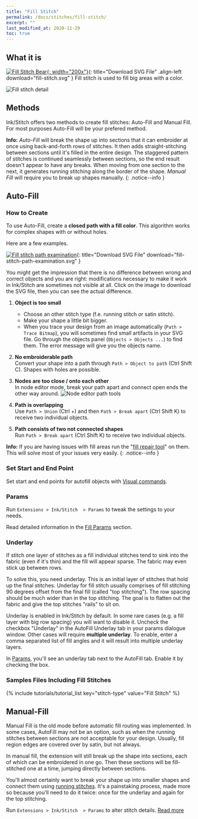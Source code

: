```yaml
---
title: "Fill Stitch"
permalink: /docs/stitches/fill-stitch/
excerpt: ""
last_modified_at: 2020-11-29
toc: true
---
```

## What it is

[![Fill Stitch Bear](/assets/images/docs/fill-stitch-example.jpg){: width="200x"}](/assets/images/docs/fill-stitch.svg){: title="Download SVG File" .align-left download="fill-stitch.svg" }
Fill stitch is used to fill big areas with a color.

![Fill stitch detail](/assets/images/docs/fill-stitch-detail.jpg)

## Methods

Ink/Stitch offers two methods to create fill stitches: Auto-Fill and Manual Fill. For most purposes Auto-Fill will be your prefered method.


**Info:** _Auto-Fill_ will break the shape up into sections that it can embroider at once using back-and-forth rows of stitches. It then adds straight-stitching between sections until it's filled in the entire design. The staggered pattern of stitches is continued seamlessly between sections, so the end result doesn't appear to have any breaks. When moving from one section to the next, it generates running stitching along the border of the shape. _Manual Fill_ will require you to break up shapes manually.
{: .notice--info }

## Auto-Fill

### How to Create

To use Auto-Fill, create a **closed path with a fill color**. This algorithm works for complex shapes with or without holes.

Here are a few examples.

[![Fill stitch path examination](/assets/images/docs/en/fill-path.svg)](/assets/images/docs/en/fill-path.svg){: title="Download SVG File" download="fill-stitch-path-examination.svg" }

You might get the impression that there is no difference between wrong and correct objects and you are right: modifications necessary to make it work in Ink/Stitch are sometimes not visible at all. Click on the image to download the SVG file, then you can see the actual difference.

1. **Object is too small**
    * Choose an other stitch type (f.e. running stitch or satin stitch).
    * Make  your shape a little bit bigger.
    * When you trace your design from an image automatically (`Path > Trace Bitmap`), you will sometimes find small artifacts in your SVG file.
      Go through the objects panel (`Objects > Objects ...`) to find them. The error message will give you the objects name.

2. **No embroiderable path**<br>
    Convert your shape into a path through `Path > Object to path` (Ctrl Shift C). Shapes with holes are possible.

3. **Nodes are too close / onto each other**<br>
    In node editor mode, break your path apart and connect open ends the other way around.
    ![Node editor path tools](/assets/images/docs/node-editor-break-apart-combine.png)

4. **Path is overlapping**<br>
    Use `Path > Union` (Ctrl +) and then `Path > Break apart` (Ctrl Shift K) to receive two individual objects.

5. **Path consists of two not connected shapes**<br>
    Run `Path > Break apart` (Ctrl Shift K) to receive two individual objects.

**Info:** If you are having issues with fill areas run the "[fill repair tool](/docs/fill-tools/)" on them. This will solve most of your issues very easily.
{: .notice--info }

### Set Start and End Point

Set start and end points for autofill objects with [Visual commands](/docs/commands/).

### Params

Run `Extensions > Ink/Stitch  > Params` to tweak the settings to your needs.

Read detailed information in the [Fill Params](/docs/params/#auto-fill-params) section.

### Underlay

If stitch one layer of stitches as a fill individual stitches tend to sink into the fabric (even if it's thin) and the fill will appear sparse. The fabric may even stick up between rows.

To solve this, you need underlay. This is an initial layer of stitches that hold up the final stitches. Underlay for fill stitch usually comprises of fill stitching 90 degrees offset from the final fill (called "top stitching"). The row spacing should be much wider than in the top stitching. The goal is to flatten out the fabric and give the top stitches "rails" to sit on.

Underlay is enabled in Ink/Stitch by default. In some rare cases (e.g. a fill layer with big row spacing) you will want to disable it. Uncheck the checkbox "Underlay" in the AutoFill Underlay tab in your params dialogue window. Other cases will require **multiple underlay**. To enable, enter a comma separated list of fill angles and it will result into multiple underlay layers.

In [Params](/docs/params/#fill-underlay), you'll see an underlay tab next to the AutoFill tab. Enable it by checking the box.

### Samples Files Including Fill Stitches
{% include tutorials/tutorial_list key="stitch-type" value="Fill Stitch" %}

## Manual-Fill
Manual Fill is the old mode before automatic fill routing was implemented.  In some cases, AutoFill may not be an option, such as when the running stitches between sections are not acceptable for your design.  Usually, fill region edges are covered over by satin, but not always.

In manual fill, the extension will still break up the shape into sections, each of which can be embroidered in one go.  Then these sections will be fill-stitched one at a time, jumping directly between sections.

You'll almost certainly want to break your shape up into smaller shapes and connect them using [running stitches](/docs/stitches/stroke/#running-stitch-mode). It's a painstaking process, made more so because you'll need to do it twice: once for the underlay and again for the top stitching.

Run `Extensions > Ink/Stitch  > Params` to alter stitch details. [Read more](/docs/params/#manual-fill-params)
